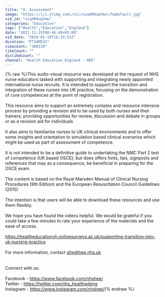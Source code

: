 ```yaml
---
title: "4. Assessment"
image: "https:\/\/i.ytimg.com\/vi\/niq4R0uqYmw\/hqdefault.jpg"
vid_id: "niq4R0uqYmw"
categories: "Education"
tags: ["Health","Education","England"]
date: "2021-11-25T00:46:48+03:00"
vid_date: "2018-01-18T16:19:52Z"
duration: "PT18M51S"
viewcount: "380139"
likeCount: ""
dislikeCount: ""
channel: "Health Education England - HEE"
---
```

{% raw %}This audio-visual resource was developed at the request of NHS nurse educators tasked with supporting and integrating newly appointed international nurse recruits. It is intended to support the transition and integration of these nurses into UK practice, focusing on the demonstration of core competences at the point of registration.<br /><br />This resource aims to support an extremely complex and resource intensive process by providing a revision aid to be used by both nurses and their trainers; providing opportunities for review, discussion and debate in groups or as a revision aid for individuals<br /><br />It also aims to familiarise nurses to UK clinical environments and to offer some insights and orientation to simulation based clinical scenarios which might be used as part of assessment of competence.<br /><br />It is not intended to be a definitive guide to undertaking the NMC Part 2 test of competence (UK based OSCE); but does offers hints, tips, signposts and references that may as a consequence, be beneficial in preparing for the OSCE exam. <br /><br />The content is based on the Royal Marsden Manual of Clinical Nursing Procedures (9th Edition) and the European Resuscitation Council Guidelines (2015)<br /><br />The intention is that users will be able to download these resources and use them flexibly.<br /><br />We hope you have found the videos helpful.  We would be grateful if you could take a few minutes to rate your experience of the materials and the ease of access.<br /><br /><a rel="nofollow" target="blank" href="https://healtheducationyh.onlinesurveys.ac.uk/supporting-transition-into-uk-nursing-practice">https://healtheducationyh.onlinesurveys.ac.uk/supporting-transition-into-uk-nursing-practice</a><br /><br />For more information, contact ghe@hee.nhs.uk<br /><br /><br />Connect with us:<br /><br />Facebook - <a rel="nofollow" target="blank" href="https://www.facebook.com/nhshee/">https://www.facebook.com/nhshee/</a> <br />Twitter - <a rel="nofollow" target="blank" href="https://twitter.com/nhs_healthedeng">https://twitter.com/nhs_healthedeng</a><br />Instagram - <a rel="nofollow" target="blank" href="https://www.instagram.com/nhshee/">https://www.instagram.com/nhshee/</a>{% endraw %}

